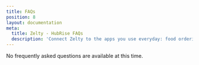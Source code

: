 ```yaml
---
title: FAQs
position: 8
layout: documentation
meta:
  title: Zelty - HubRise FAQs
  description: 'Connect Zelty to the apps you use everyday: food ordering platforms, mobile apps, ordering sites, marketing and loyalty solutions, delivery services, and more.'
---
```


No frequently asked questions are available at this time.
